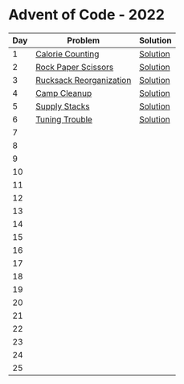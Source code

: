 # Advent of Code - 2022

| Day | Problem                                                          | Solution                                            |
| --- | ---------------------------------------------------------------- | --------------------------------------------------- |
| 1   | [Calorie Counting](./1-calorie-counting/README.md)               | [Solution](./1-calorie-counting/solution.js)        |
| 2   | [Rock Paper Scissors](./2-rock-paper-scissors/README.md)         | [Solution](./2-rock-paper-scissors/solution.js)     |
| 3   | [Rucksack Reorganization](./3-rucksack-reorganization/README.md) | [Solution](./3-rucksack-reorganization/solution.js) |
| 4   | [Camp Cleanup](./4-camp-cleanup/README.md)                       | [Solution](./4-camp-cleanup/solution.js)            |
| 5   | [Supply Stacks](./5-supply-stacks/README.md)                     | [Solution](./5-supply-stacks/solution.js)           |
| 6   | [Tuning Trouble](./6-tuning-trouble/README.md)                   | [Solution](./6-tuning-trouble/solution.js)          |
| 7   |                                                                  |                                                     |
| 8   |                                                                  |                                                     |
| 9   |                                                                  |                                                     |
| 10  |                                                                  |                                                     |
| 11  |                                                                  |                                                     |
| 12  |                                                                  |                                                     |
| 13  |                                                                  |                                                     |
| 14  |                                                                  |                                                     |
| 15  |                                                                  |                                                     |
| 16  |                                                                  |                                                     |
| 17  |                                                                  |                                                     |
| 18  |                                                                  |                                                     |
| 19  |                                                                  |                                                     |
| 20  |                                                                  |                                                     |
| 21  |                                                                  |                                                     |
| 22  |                                                                  |                                                     |
| 23  |                                                                  |                                                     |
| 24  |                                                                  |                                                     |
| 25  |                                                                  |                                                     |
